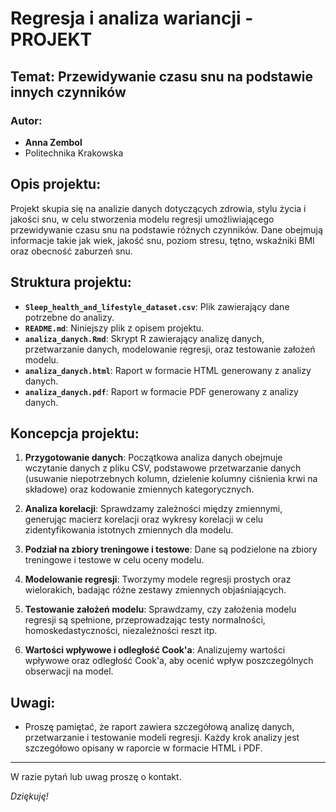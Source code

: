# Regresja i analiza wariancji - PROJEKT

## Temat: Przewidywanie czasu snu na podstawie innych czynników

### Autor:
- **Anna Zembol**
- Politechnika Krakowska

## Opis projektu:

Projekt skupia się na analizie danych dotyczących zdrowia, stylu życia i jakości snu, w celu stworzenia modelu regresji umożliwiającego przewidywanie czasu snu na podstawie różnych czynników. Dane obejmują informacje takie jak wiek, jakość snu, poziom stresu, tętno, wskaźniki BMI oraz obecność zaburzeń snu.

## Struktura projektu:

- **`Sleep_health_and_lifestyle_dataset.csv`**: Plik zawierający dane potrzebne do analizy.
- **`README.md`**: Niniejszy plik z opisem projektu.
- **`analiza_danych.Rmd`**: Skrypt R zawierający analizę danych, przetwarzanie danych, modelowanie regresji, oraz testowanie założeń modelu.
- **`analiza_danych.html`**: Raport w formacie HTML generowany z analizy danych.
- **`analiza_danych.pdf`**: Raport w formacie PDF generowany z analizy danych.

## Koncepcja projektu:

1. **Przygotowanie danych**: Początkowa analiza danych obejmuje wczytanie danych z pliku CSV, podstawowe przetwarzanie danych (usuwanie niepotrzebnych kolumn, dzielenie kolumny ciśnienia krwi na składowe) oraz kodowanie zmiennych kategorycznych.
   
2. **Analiza korelacji**: Sprawdzamy zależności między zmiennymi, generując macierz korelacji oraz wykresy korelacji w celu zidentyfikowania istotnych zmiennych dla modelu.

3. **Podział na zbiory treningowe i testowe**: Dane są podzielone na zbiory treningowe i testowe w celu oceny modelu.

4. **Modelowanie regresji**: Tworzymy modele regresji prostych oraz wielorakich, badając różne zestawy zmiennych objaśniających.

5. **Testowanie założeń modelu**: Sprawdzamy, czy założenia modelu regresji są spełnione, przeprowadzając testy normalności, homoskedastyczności, niezależności reszt itp.

6. **Wartości wpływowe i odległość Cook'a**: Analizujemy wartości wpływowe oraz odległość Cook'a, aby ocenić wpływ poszczególnych obserwacji na model.

## Uwagi:

- Proszę pamiętać, że raport zawiera szczegółową analizę danych, przetwarzanie i testowanie modeli regresji. Każdy krok analizy jest szczegółowo opisany w raporcie w formacie HTML i PDF.

---

W razie pytań lub uwag proszę o kontakt.

*Dziękuję!*
